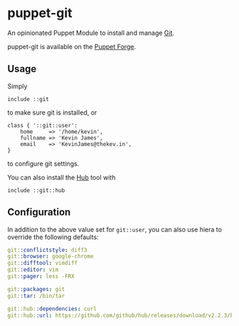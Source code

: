 # puppet-git

An opinionated Puppet Module to install and manage [Git](https://git-scm.com/).

puppet-git is available on the
[Puppet Forge](https://forge.puppetlabs.com/thekevjames/git).

## Usage

Simply

```puppet
include ::git
```

to make sure git is installed, or

```puppet
class { '::git::user':
    home     => '/home/kevin',
    fullname => 'Kevin James',
    email    => 'KevinJames@thekev.in',
}
```

to configure git settings.

You can also install the [Hub](https://hub.github.com/) tool with

```puppet
include ::git::hub
```

## Configuration

In addition to the above value set for `git::user`, you can also use
hiera to override the following defaults:

```yaml
git::conflictstyle: diff3
git::browser: google-chrome
git::difftool: vimdiff
git::editor: vim
git::pager: less -FRX

git::packages: git
git::tar: /bin/tar

git::hub::dependencies: curl
git::hub::url: https://github.com/github/hub/releases/download/v2.2.3/hub-linux-amd64-2.2.3.tgz
```
